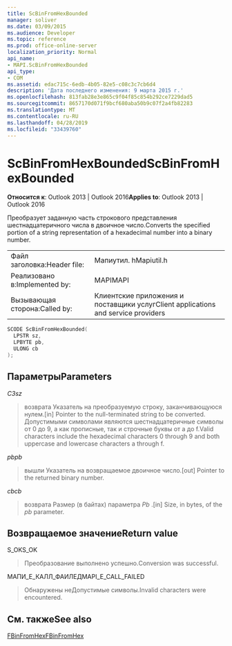 ```yaml
---
title: ScBinFromHexBounded
manager: soliver
ms.date: 03/09/2015
ms.audience: Developer
ms.topic: reference
ms.prod: office-online-server
localization_priority: Normal
api_name:
- MAPI.ScBinFromHexBounded
api_type:
- COM
ms.assetid: edac715c-6edb-4b05-82e5-c08c3c7cb6d4
description: 'Дата последнего изменения: 9 марта 2015 г.'
ms.openlocfilehash: 813fab28e3e865c9f04f85c854b292ce7229dad5
ms.sourcegitcommit: 8657170d071f9bcf680aba50b9c07f2a4fb82283
ms.translationtype: MT
ms.contentlocale: ru-RU
ms.lasthandoff: 04/28/2019
ms.locfileid: "33439760"
---
```

# <a name="scbinfromhexbounded"></a><span data-ttu-id="45973-103">ScBinFromHexBounded</span><span class="sxs-lookup"><span data-stu-id="45973-103">ScBinFromHexBounded</span></span>

  
  
<span data-ttu-id="45973-104">**Относится к**: Outlook 2013 | Outlook 2016</span><span class="sxs-lookup"><span data-stu-id="45973-104">**Applies to**: Outlook 2013 | Outlook 2016</span></span> 
  
<span data-ttu-id="45973-105">Преобразует заданную часть строкового представления шестнадцатеричного числа в двоичное число.</span><span class="sxs-lookup"><span data-stu-id="45973-105">Converts the specified portion of a string representation of a hexadecimal number into a binary number.</span></span> 
  
|||
|:-----|:-----|
|<span data-ttu-id="45973-106">Файл заголовка:</span><span class="sxs-lookup"><span data-stu-id="45973-106">Header file:</span></span>  <br/> |<span data-ttu-id="45973-107">Мапиутил. h</span><span class="sxs-lookup"><span data-stu-id="45973-107">Mapiutil.h</span></span>  <br/> |
|<span data-ttu-id="45973-108">Реализовано в:</span><span class="sxs-lookup"><span data-stu-id="45973-108">Implemented by:</span></span>  <br/> |<span data-ttu-id="45973-109">MAPI</span><span class="sxs-lookup"><span data-stu-id="45973-109">MAPI</span></span>  <br/> |
|<span data-ttu-id="45973-110">Вызывающая сторона:</span><span class="sxs-lookup"><span data-stu-id="45973-110">Called by:</span></span>  <br/> |<span data-ttu-id="45973-111">Клиентские приложения и поставщики услуг</span><span class="sxs-lookup"><span data-stu-id="45973-111">Client applications and service providers</span></span>  <br/> |
   
```cpp
SCODE ScBinFromHexBounded(
  LPSTR sz,
  LPBYTE pb,
  ULONG cb
);
```

## <a name="parameters"></a><span data-ttu-id="45973-112">Параметры</span><span class="sxs-lookup"><span data-stu-id="45973-112">Parameters</span></span>

 <span data-ttu-id="45973-113">_СЗ_</span><span class="sxs-lookup"><span data-stu-id="45973-113">_sz_</span></span>
  
> <span data-ttu-id="45973-114">возврата Указатель на преобразуемую строку, заканчивающуюся нулем.</span><span class="sxs-lookup"><span data-stu-id="45973-114">[in] Pointer to the null-terminated string to be converted.</span></span> <span data-ttu-id="45973-115">Допустимыми символами являются шестнадцатеричные символы от 0 до 9, а как прописные, так и строчные буквы от a до f.</span><span class="sxs-lookup"><span data-stu-id="45973-115">Valid characters include the hexadecimal characters 0 through 9 and both uppercase and lowercase characters a through f.</span></span>
    
 <span data-ttu-id="45973-116">_pb_</span><span class="sxs-lookup"><span data-stu-id="45973-116">_pb_</span></span>
  
> <span data-ttu-id="45973-117">вышли Указатель на возвращаемое двоичное число.</span><span class="sxs-lookup"><span data-stu-id="45973-117">[out] Pointer to the returned binary number.</span></span>
    
 <span data-ttu-id="45973-118">_cb_</span><span class="sxs-lookup"><span data-stu-id="45973-118">_cb_</span></span>
  
> <span data-ttu-id="45973-119">возврата Размер (в байтах) параметра _Pb_ .</span><span class="sxs-lookup"><span data-stu-id="45973-119">[in] Size, in bytes, of the  _pb_ parameter.</span></span> 
    
## <a name="return-value"></a><span data-ttu-id="45973-120">Возвращаемое значение</span><span class="sxs-lookup"><span data-stu-id="45973-120">Return value</span></span>

<span data-ttu-id="45973-121">S_OK</span><span class="sxs-lookup"><span data-stu-id="45973-121">S_OK</span></span>
  
> <span data-ttu-id="45973-122">Преобразование выполнено успешно.</span><span class="sxs-lookup"><span data-stu-id="45973-122">Conversion was successful.</span></span>
    
<span data-ttu-id="45973-123">МАПИ_Е_КАЛЛ_ФАИЛЕД</span><span class="sxs-lookup"><span data-stu-id="45973-123">MAPI_E_CALL_FAILED</span></span>
  
> <span data-ttu-id="45973-124">Обнаружены неДопустимые символы.</span><span class="sxs-lookup"><span data-stu-id="45973-124">Invalid characters were encountered.</span></span>
    
## <a name="see-also"></a><span data-ttu-id="45973-125">См. также</span><span class="sxs-lookup"><span data-stu-id="45973-125">See also</span></span>



[<span data-ttu-id="45973-126">FBinFromHex</span><span class="sxs-lookup"><span data-stu-id="45973-126">FBinFromHex</span></span>](fbinfromhex.md)

